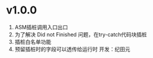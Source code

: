 # v1.0.0
1. ASM插桩调用入口出口
2. 为了解决 Did not Finished 问题，在try-catch代码块插桩
3. 插桩白名单功能
4. 预留插桩时的字段可以透传给运行时
开发：纪田元
